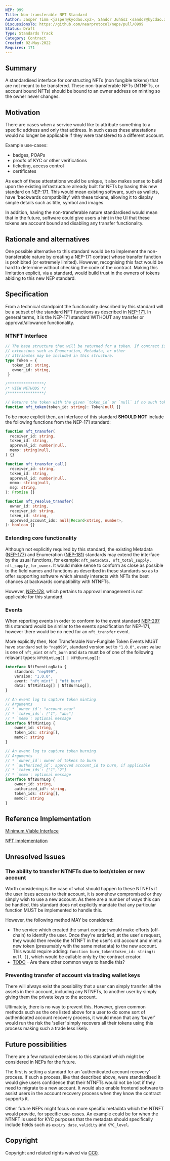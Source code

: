 ```yaml
---
NEP: 999
Title: Non-transferable NFT Standard
Author: Jasper Timm <jasper@kycdao.xyz>, Sándor Juhász <sandor@kycdao.xyz>, Balazs Nemethi <balazs@kycdao.xyz>
DiscussionsTo: https://github.com/nearprotocol/neps/pull/0999
Status: Draft
Type: Standards Track
Category: Contract
Created: 02-May-2022
Requires: 171
---
```


## Summary

A standardised interface for constructing NFTs (non fungible tokens) that are not meant to be transfered. These non-transferable NFTs (NTNFTs, or account bound NFTs) should be bound to an owner address on minting so the owner never changes.

## Motivation

There are cases when a service would like to attribute something to a specific address and only that address. In such cases these attestations would no longer be applicable if they were transfered to a different account.

Example use-cases:

- badges, POAPs
- proofs of KYC or other verifications
- ticketing, access control
- certificates

As each of these attestations would be unique, it also makes sense to build upon the existing infrastructure already built for NFTs by basing this new standard on [NEP-171](../../neps/nep-0171.md). This would mean existing software, such as wallets, have 'backwards compatibility' with these tokens, allowing it to display simple details such as title, symbol and images.

In addition, having the non-transferable nature standardised would mean that in the future, software could give users a hint in the UI that these tokens are account bound and disabling any transfer functionality.

## Rationale and alternatives

One possible alternative to this standard would be to implement the non-transferable nature by creating a NEP-171 contract whose transfer function is prohibited (or extremely limited). However, recognising this fact would be hard to determine without checking the code of the contract. Making this limitation explicit, via a standard, would build trust in the owners of tokens abiding to this new NEP standard.

## Specification

From a technical standpoint the functionality described by this standard will be a subset of the standard NFT functions as described in [NEP-171](../../neps/nep-0171.md). In general terms, it is the NEP-171 standard WITHOUT any transfer or approval/allowance functionality.

### NTNFT Interface

```ts
// The base structure that will be returned for a token. If contract is using
// extensions such as Enumeration, Metadata, or other
// attributes may be included in this structure.
type Token = {
   token_id: string,
   owner_id: string,
 }

/****************/
/* VIEW METHODS */
/****************/

// Returns the token with the given `token_id` or `null` if no such token.
function nft_token(token_id: string): Token|null {}
```

To be more explicit then, an interface of this standard **SHOULD NOT** include the following functions from the NEP-171 standard:
```ts
function nft_transfer(
  receiver_id: string,
  token_id: string,
  approval_id: number|null,
  memo: string|null,
) {}

function nft_transfer_call(
  receiver_id: string,
  token_id: string,
  approval_id: number|null,
  memo: string|null,
  msg: string,
): Promise {}

function nft_resolve_transfer(
  owner_id: string,
  receiver_id: string,
  token_id: string,
  approved_account_ids: null|Record<string, number>,
): boolean {}
```

### Extending core functionality

Although not explicitly required by this standard, the existing Metadata ([NEP-177]()) and Enumeration ([NEP-181]()) standards may extend the interface by the usual functions, for example: `nft_metadata, nft_total_supply, nft_supply_for_owner`. It would make sense to conform as close as possible to the field names and functions as described in these standards so as to offer supporting software which already interacts with NFTs the best chances at backwards compatibility with NTNFTs.

However, [NEP-178](), which pertains to approval management is not applicable for this standard.

### Events

When reporting events in order to conform to the event standard [NEP-297](../../neps/nep-0297.md) this standard would be similar to the events specification for NEP-171, however there would be no need for an `nft_transfer` event.

More explicitly then, Non Transferable Non-Fungible Token Events MUST have `standard` set to `"nep999"`, standard version set to `"1.0.0"`, `event` value is one of `nft_mint` or `nft_burn` and `data` must be of one of the following relavant types: `NftMintLog[] | NftBurnLog[]`:

```ts
interface NftEventLogData {
    standard: "nep999",
    version: "1.0.0",
    event: "nft_mint" | "nft_burn"
    data: NftMintLog[] | NftBurnLog[],
}
```

```ts
// An event log to capture token minting
// Arguments
// * `owner_id`: "account.near"
// * `token_ids`: ["1", "abc"]
// * `memo`: optional message
interface NftMintLog {
    owner_id: string,
    token_ids: string[],
    memo?: string
}

// An event log to capture token burning
// Arguments
// * `owner_id`: owner of tokens to burn
// * `authorized_id`: approved account_id to burn, if applicable
// * `token_ids`: ["1","2"]
// * `memo`: optional message
interface NftBurnLog {
    owner_id: string,
    authorized_id?: string,
    token_ids: string[],
    memo?: string
}
```

## Reference Implementation

[Minimum Viable Interface](https://github.com/kycdao/near-sdk-rs/blob/ntnft/near-contract-standards/src/ntnft/core/mod.rs)

[NFT Implementation](https://github.com/kycdao/near-sdk-rs/blob/ntnft/near-contract-standards/src/ntnft/core/core_impl.rs)

## Unresolved Issues

### The ability to transfer NTNFTs due to lost/stolen or new account

Worth considering is the case of what should happen to these NTNFTs if the user loses access to their account, it is somehow compromised or they simply wish to use a new account. As there are a number of ways this can be handled, this standard does not explicitly mandate that any particular function MUST be implemented to handle this.

However, the following method MAY be considered:
- The service which created the smart contract would make efforts (off-chain) to identify the user. Once they're satisfied, at the user's request, they would then revoke the NTNFT in the user's old account and mint a new token (presumably with the same metadata) to the new account. This would require adding: `function burn_token(token_id: string): null {}`, which would be callable only by the contract creator.
- [TODO]() - Are there other common ways to handle this?

### Preventing transfer of account via trading wallet keys

There will always exist the possibility that a user can simply transfer all the assets in their account, including any NTNFTs, to another user by simply giving them the private keys to the account.

Ultimately, there is no way to prevent this. However, given common methods such as the one listed above for a user to do some sort of authenticated account recovery process, it would mean that any 'buyer' would run the risk the 'seller' simply recovers all their tokens using this process making such a trade less likely.

## Future possibilities

There are a few natural extensions to this standard which might be considered in NEPs for the future.

The first is setting a standard for an 'authenticated account recovery' process. If such a process, like that described above, were standardised it would give users confidence that their NTNFTs would not be lost if they need to migrate to a new account. It would also enable frontend software to assist users in the account recovery process when they know the contract supports it.

Other future NEPs might focus on more specific metadata which the NTNFT would provide, for specific use-cases. An example could be for when the NTNFT is used for KYC purposes that the metadata should specifically include fields such as `expiry date`, `validity` and `KYC_level`.

## Copyright
[copyright]: #copyright

Copyright and related rights waived via [CC0](https://creativecommons.org/publicdomain/zero/1.0/).
